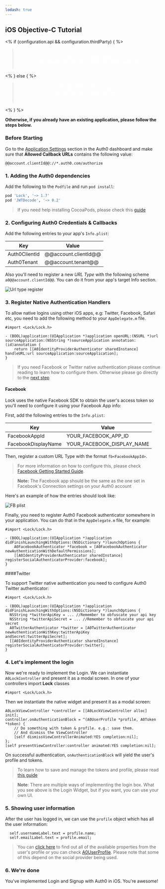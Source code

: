```yaml
---
lodash: true
---
```


## iOS Objective-C Tutorial

<% if (configuration.api && configuration.thirdParty) { %>

<div class="package" style="text-align: center;">
  <blockquote>
    <a href="@@base_url@@/Lock.iOS-OSX/master/create-package?path=Examples/basic-sample&type=replace&filePath=Examples/basic-sample/basic-sample/Info.plist@@account.clientParam@@" class="btn btn-lg btn-success btn-package" style="text-transform: uppercase; color: white">
      <span style="display: block">Download a Seed project</span>
      <% if (account.userName) { %>
      <span class="smaller" style="display:block; font-size: 11px">with your Auth0 API Keys already set and configured</span>
      <% } %>
    </a>
  </blockquote>
</div>

<% } else  { %>

<div class="package" style="text-align: center;">
  <blockquote>
    <a href="@@base_url@@/Lock.iOS-OSX/master/create-package?path=Examples/basic-sample&type=replace&filePath=Examples/basic-sample/basic-sample/Info.plist@@account.clientParam@@" class="btn btn-lg btn-success btn-package" style="text-transform: uppercase; color: white">
      <span style="display: block">Download a Seed project</span>
      <% if (account.userName) { %>
      <span class="smaller" style="display:block; font-size: 11px">with your Auth0 API Keys already set and configured</span>
      <% } %>
    </a>
  </blockquote>
</div>

<% } %>

**Otherwise, if you already have an existing application, please follow the steps below.**

### Before Starting

<div class="setup-callback">
<p>Go to the <a href="@@uiAppSettingsURL@@" target="_new">Application Settings</a> section in the Auth0 dashboard and make sure that <b>Allowed Callback URLs</b> contains the following value:</p>

<pre><code>@@account.clientId@@://*.auth0.com/authorize</pre></code>
</div>

### 1. Adding the Auth0 dependencies

Add the following to the `Podfile` and run `pod install`:

```ruby
pod 'Lock', '~> 1.7'
pod 'JWTDecode', '~> 0.2'
```

> If you need help installing CocoaPods, please check this [guide](http://guides.cocoapods.org/using/getting-started.html)

### 2. Configuring Auth0 Credentials & Callbacks

Add the following entries to your app's `Info.plist`:

<table class="table">
  <thead>
    <tr>
      <th>Key</th>
      <th>Value</th>
    </tr>
  </thead>
  <tr>
    <td>Auth0ClientId</td>
    <td>@@account.clientId@@</td>
  </tr>
  <tr>
    <td>Auth0Tenant</td>
    <td>@@account.tenant@@</td>
  </tr>
</table>

Also you'll need to register a new _URL Type_ with the following scheme
`a0@@account.clientId@@`. You can do it from your app's target Info section.

![Url type register](https://cloudup.com/cwoiCwp7ZfA+)

### 3. Register Native Authentication Handlers

To allow native logins using other iOS apps, e.g: Twitter, Facebook, Safari etc, you need to add the following method to your `AppDelegate.m` file.

```objc
#import <Lock/Lock.h>

- (BOOL)application:(UIApplication *)application openURL:(NSURL *)url sourceApplication:(NSString *)sourceApplication annotation:(id)annotation {
    return [[A0IdentityProviderAuthenticator sharedInstance] handleURL:url sourceApplication:sourceApplication];
}
```

> If you need Facebook or Twitter native authentication please continue reading to learn how to configure them. Otherwise please go directly to the [next step](#8)

#### Facebook

Lock uses the native Facebook SDK to obtain the user's access token so you'll need to configure it using your Facebook App info:

First, add the following entries to the `Info.plist`:

<table class="table">
  <thead>
    <tr>
      <th>Key</th>
      <th>Value</th>
    </tr>
  </thead>
  <tr>
    <td>FacebookAppId</td>
    <td>YOUR_FACEBOOK_APP_ID</td>
  </tr>
  <tr>
    <td>FacebookDisplayName</td>
    <td>YOUR_FACEBOOK_DISPLAY_NAME</td>
  </tr>
</table>

Then, register a custom URL Type with the format `fb<FacebookAppId>`.

> For more information on how to configure this, please check [Facebook Getting Started Guide](https://developers.facebook.com/docs/ios/getting-started).

> **Note:** The Facebook app should be the same as the one set in Facebook's Connection settings on your Auth0 account

Here's an example of how the entries should look like:

![FB plist](https://cloudup.com/cYOWHbPp8K4+)

Finally, you need to register Auth0 Facebook authenticator somewhere in your application. You can do that in the `AppDelegate.m` file, for example:

```objc
#import <Lock/Lock.h>

- (BOOL)application:(UIApplication *)application didFinishLaunchingWithOptions:(NSDictionary *)launchOptions {
    A0FacebookAuthenticator *facebook = [A0FacebookAuthenticator newAuthenticationWithDefaultPermissions];
    [[A0IdentityProviderAuthenticator sharedInstance] registerSocialAuthenticatorProvider:facebook];
}
```

####Twitter

To support Twitter native authentication you need to configure Auth0 Twitter authenticator:

```objc
#import <Lock/Lock.h>

- (BOOL)application:(UIApplication *)application didFinishLaunchingWithOptions:(NSDictionary *)launchOptions {
  NSString *twitterApiKey = ... //Remember to obfuscate your api key
  NSString *twitterApiSecret = ... //Remember to obfuscate your api secret
  A0TwitterAuthenticator *twitter = [A0TwitterAuthenticator newAuthenticationWithKey:twitterApiKey                                                                            andSecret:twitterApiSecret];
  [[A0IdentityProviderAuthenticator sharedInstance] registerSocialAuthenticatorProvider:twitter];
}
```

### 4. Let's implement the login

Now we're ready to implement the Login. We can instantiate `A0LockController` and present it as a modal screen. In one of your controllers import **Lock** classes

```objc
#import <Lock/Lock.h>
```

Then we instantiate the native widget and present it as a modal screen:

```objc
A0LockViewController *controller = [[A0LockViewController alloc] init];
controller.onAuthenticationBlock = ^(A0UserProfile *profile, A0Token *token) {
    // Do something with token & profile. e.g.: save them.
    // And dismiss the ViewController
    [self dismissViewControllerAnimated:YES completion:nil];
};
[self presentViewController:controller animated:YES completion:nil];
```

On successful authentication, `onAuthenticationBlock` will yield the user's profile and tokens.

> To learn how to save and manage the tokens and profile, please read [this guide](https://github.com/auth0/Lock.iOS-OSX/wiki/How-to-save-and-refresh-JWT-token)

> **Note**: There are multiple ways of implementing the login box. What you see above is the Login Widget, but if you want, you can use your own UI.

### 5. Showing user information

After the user has logged in, we can use the `profile` object which has all the user information:

```objc
  self.usernameLabel.text = profile.name;
  self.emailLabel.text = profile.email;
```

> You can [click here](@@base_url@@/user-profile) to find out all of the available properties from the user's profile or you can check [A0UserProfile](https://github.com/auth0/Lock.iOS-OSX/blob/master/Pod/Classes/Core/A0UserProfile.h). Please note that some of this depend on the social provider being used.

### 6. We're done

You've implemented Login and Signup with Auth0 in iOS. You're awesome!

